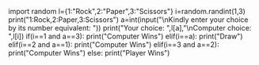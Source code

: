 import random
l={1:"Rock",2:"Paper",3:"Scissors"}
i=random.randint(1,3)
print("1:Rock,2:Paper,3:Scissors")
a=int(input("\nKindly enter your choice by its number equivalent: "))
print("Your choice: ",l[a],"\nComputer choice: ",l[i])
if(i==1 and a==3):
    print("Computer Wins")
elif(i==a):
    print("Draw")
elif(i==2 and a==1):
    print("Computer Wins")
elif(i==3 and a==2):
    print("Computer Wins")
else:
    print("Player Wins")
